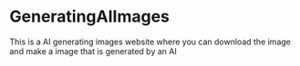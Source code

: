 # GeneratingAIImages
This is a AI generating images website where you can download the image and make a image that is generated by an AI

